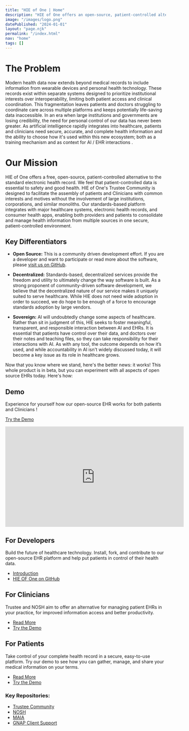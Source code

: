 ```yaml
---
title: "HIE of One | Home"
description: "HIE of One offers an open-source, patient-controlled alternative to the standard electronic health record."
image: "/images/logo.png"
datePublished: "2024-01-01"
layout: "page.njk"
permalink: "/index.html"
nav: "home"
tags: []
---
```


# The Problem

Modern health data now extends beyond medical records to include information from wearable devices and personal health technology. These records exist within separate systems designed to prioritize institutional interests over interoperability, limiting both patient access and clinical coordination. This fragmentation leaves patients and doctors struggling to coordinate care across multiple platforms and keeps potentially life-saving data inaccessible. In an era when large institutions and governments are losing credibility, the need for personal control of our data has never been greater. As artificial intelligence rapidly integrates into healthcare, patients and clinicians need secure, accurate, and complete health information and the ability to choose how it's used within this new ecosystem; both as a training mechanism and as context for AI / EHR interactions .

# Our Mission

HIE of One offers a free, open-source, patient-controlled alternative to the standard electronic health record. We feel that patient-controlled data is essential to safety and good health. HIE of One's Trustee Community is designed to facilitate the assembly of patients and Clinicians with common interests and motives without the involvement of large institutions, corporations, and similar monoliths. Our standards-based platform integrates with major healthcare systems, electronic health records, and consumer health apps, enabling both providers and patients to consolidate and manage health information from multiple sources in one secure, patient-controlled environment.

## Key Differentiators

- **Open Source:** This is a community driven development effort. If you are a developer and want to participate or read more about the software, please [visit us on GitHub](https://github.com/HIEofOne).

- **Decentralized:** Standards-based, decentralized services provide the freedom and utility to ultimately change the way software is built. As a strong proponent of community-driven software development, we believe that the decentralized nature of our service makes it uniquely suited to serve healthcare. While HIE does not need wide adoption in order to succeed, we do hope to be enough of a force to encourage standards adoption by large vendors.

- **Sovereign:** AI will undoubtedly change some aspects of healthcare. Rather than sit in judgment of this, HIE seeks to foster meaningful, transparent, and responsible interaction between AI and EHRs. It is essential that patients have control over their data, and doctors over their notes and teaching files, so they can take responsibility for their interactions with AI. As with any tool, the outcome depends on how it’s used, and while accountability in AI isn't widely discussed today, it will become a key issue as its role in healthcare grows.

Now that you know where we stand, here's the better news: it works! This whole product is in beta, but you can experiment with all aspects of open source EHRs today. Here's how:

## Demo

Experience for yourself how our open-source EHR works for both patients and Clinicians !

[Try the Demo](/demo/)

<div class="yt-frame">
<iframe width="560" height="315" src="https://www.youtube.com/embed/M1GukNhzugM?si=Pa_b0Tcs5tOhvCZO?rel=0" title="YouTube video player" frameborder="0" allow="accelerometer; autoplay; clipboard-write; encrypted-media; gyroscope; picture-in-picture; web-share" referrerpolicy="strict-origin-when-cross-origin" allowfullscreen></iframe>
</div>

<div class="verticals">
<div class="vertical">

## For Developers

Build the future of healthcare technology. Install, fork, and contribute to our open-source EHR platform and help put patients in control of their health data.

- [Introduction](/developers/)
- [HIE OF One on GitHub](https://github.com/HIEofOne)

</div>
<div class="vertical">

## For Clinicians

Trustee and NOSH aim to offer an alternative for managing patient EHRs in your practice, for improved information access and better productivity.

- [Read More](/clinicians/)
- [Try the Demo](/demo/)

</div>
<div class="vertical">

## For Patients

Take control of your complete health record in a secure, easy-to-use platform. Try our demo to see how you can gather, manage, and share your medical information on your terms.

- [Read More](/patients/)
- [Try the Demo](/demo/)

</div>
</div>

### Key Repositories:

- [Trustee Community](https://github.com/HIEofOne/Trustee-Community)
- [NOSH](https://github.com/shihjay2/nosh3)
- [MAIA](https://github.com/abeuscher/vue-ai-example)
- [GNAP Client Support](https://github.com/hieofone/vue3-gnap)
